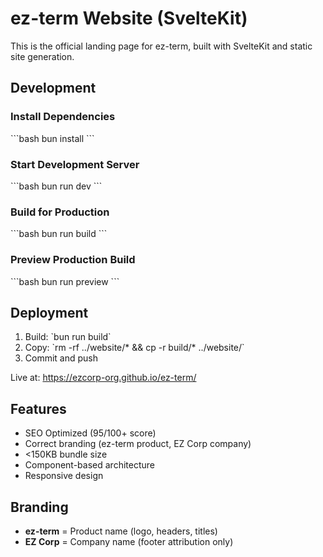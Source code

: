 # ez-term Website (SvelteKit)

This is the official landing page for ez-term, built with SvelteKit and static site generation.

## Development

### Install Dependencies
\`\`\`bash
bun install
\`\`\`

### Start Development Server
\`\`\`bash
bun run dev
\`\`\`

### Build for Production
\`\`\`bash
bun run build
\`\`\`

### Preview Production Build
\`\`\`bash
bun run preview
\`\`\`

## Deployment

1. Build: \`bun run build\`
2. Copy: \`rm -rf ../website/* && cp -r build/* ../website/\`
3. Commit and push

Live at: https://ezcorp-org.github.io/ez-term/

## Features

- SEO Optimized (95/100+ score)
- Correct branding (ez-term product, EZ Corp company)
- <150KB bundle size
- Component-based architecture
- Responsive design

## Branding

- **ez-term** = Product name (logo, headers, titles)
- **EZ Corp** = Company name (footer attribution only)
